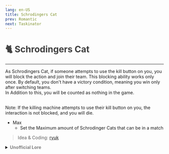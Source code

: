 ```yaml
---
lang: en-US
title: Schrodingers Cat
prev: Romantic
next: Taskinator
---
```


# <font color="#404040">🐈 <b>Schrodingers Cat</b></font> <Badge text="Benign" type="tip" vertical="middle"/>
---

As Schrodingers Cat, if someone attempts to use the kill button on you, you will block the action and join their team. This blocking ability works only once. By default, you don't have a victory condition, meaning you win only after switching teams.<br>
In Addition to this, you will be counted as nothing in the game.<br><br>

Note: If the killing machine attempts to use their kill button on you, the interaction is not blocked, and you will die.
* Max
  * Set the Maximum amount of Schrodinger Cats that can be in a match

> Idea & Coding: [ryuk](#)

<details>
<summary><b><font color=gray>Unofficial Lore</font></b></summary>

The Cat - Wait.. I'm alive?
Now the Pursuer had been through a lot 
From a follower to a pursuer and now he was Infront of a bullet thinking about his final words..
"The Knight... The one who I least expected" 
The Duel had gone south and the Pursuer was about to die and he was mindlessly babbling words trying to form a melody
"Legacy, what is a legacy?
It's planting seeds in a garden you never get to see
I wrote some notes at the beginning of a song someone will sing for me
Can leave their fingerprints and rise up
I'm running out of time, I'm running, and my time's up
Wise up, eyes up
I catch a glimpse of the other side
The Pixie leads a ghost's chorus on the other side"
He was going into shock and about to die but then he thought about the tranquility of not thinking about anything at all
And as the bullet hit him he flew off into a doze wondering if this was the end...
Psst It wasn't
As the atoms started to die... 
His didn't?
As there was wailing in the street people expected him to die.. The Knight having a beer with his friends..
But what if as an apology the Knight accepted the hut Cat?
The Cat survived through storms through diseases through a bullet he couldnt take more and now he just wanted rest and friends who would carry him to a win...
A team with gracious people
So he joined the Knight but now since the Cat was so weak one more punch or kill he would d!e
Well...
Everyone has second chances...
But if you keep loosing them you loose entirely..
Yes I used Cat cuz Im not typing Sch blah blah again and again
The End

> Submitted by: champofchamps78
</details>